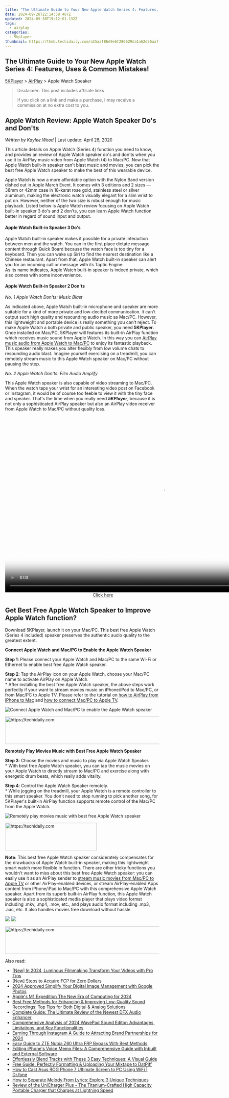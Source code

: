 ```yaml
---
title: "The Ultimate Guide to Your New Apple Watch Series 4: Features, Uses & Common Mistakes!"
date: 2024-09-28T22:14:58.407Z
updated: 2024-09-30T19:12:01.132Z
tags:
  - airplay
categories:
  - 5kplayer
thumbnail: https://thmb.techidaily.com/a15aaf86d9e6f286629da1a62d56aaff3df86baa99afaf09eec0439a28bfe3f5.jpg
---
```


## The Ultimate Guide to Your New Apple Watch Series 4: Features, Uses & Common Mistakes!

[5KPlayer](https://tools.techidaily.com/5kplayer/products/) \> [AirPlay](https://tools.techidaily.com/5kplayer/airplay/) \> Apple Watch Speaker

>  Disclaimer: This post includes affiliate links
>
>  If you click on a link and make a purchase, I may receive a commission at no extra cost to you.
>

## Apple Watch Review: Apple Watch Speaker Do's and Don'ts

 _Written by [Kaylee Wood](https://www.quora.com/profile/Amanda-Hu-21)_ | Last update: April 28, 2020

This article details on Apple Watch (Series 4) function you need to know, and provides an review of Apple Watch speaker do's and don'ts when you use it to AirPlay music video from Apple Watch (4) to Mac/PC. Now that Apple Watch built-in speaker can't blast music and movies, you can pick the best free Apple Watch speaker to make the best of this wearable device.

Apple Watch is now a more affordable option with the Nylon Band version dished out in Apple March Event. It comes with 3 editions and 2 sizes — 38mm or 42mm case in 18-karat rose gold, stainless steel or silver aluminum, making the electronic watch visually elegant for a slim wrist to put on. However, neither of the two size is robust enough for music playback. Listed below is Apple Watch review focusing on Apple Watch built-in speaker 3 do's and 2 don'ts, you can learn Apple Watch function better in regard of sound input and output.

#### **Apple Watch Built-in Speaker 3 Do's**

Apple Watch built-in speaker makes it possible for a private interaction between men and the watch. You can in the first place dictate message content through Quick Board because the watch face is too tiny for a keyboard. Then you can wake up Siri to find the nearest destination like a Chinese restaurant. Apart from that, Apple Watch built-in speaker can alert you for an incoming call or message with its Taptic Engine.  
As its name indicates, Apple Watch built-in speaker is indeed private, which also comes with some inconvenience.

#### **Apple Watch Built-in Speaker 2 Don'ts**

_No. 1 Apple Watch Don'ts: Music Blast_

As indicated above, Apple Watch built-in microphone and speaker are more suitable for a kind of more private and low-decibel communication. It can't output such high quality and resounding audio music as Mac/PC. However, this lightweight and portable device is really something you can't reject. To make Apple Watch a both private and public speaker, you need **5KPlayer**. Once installed on Mac/PC, 5KPlayer will features its built-in AirPlay function which receives music sound from Apple Watch. In this way you can [AirPlay music audio from Apple Watch to Mac/PC](https://tools.techidaily.com/5kplayer/airplay/) to enjoy its fantastic playback. This speaker really makes you alter flexibly from low volume chats to resounding audio blast. Imagine yourself exercising on a treadmill, you can remotely stream music to this Apple Watch speaker on Mac/PC without pausing the step.

_No. 2 Apple Watch Don'ts: Film Audio Amplify_

This Apple Watch speaker is also capable of video streaming to Mac/PC. When the watch taps your wrist for an interesting video post on Facebook or Instagram, it would be of course too feeble to view it with the tiny face and speaker. That's the time when you really need **_5KPlayer_**, because it is not only a sophisticated AirPlay speaker but also an AirPlay video receiver from Apple Watch to Mac/PC without quality loss.

<!-- affiliate ads begin -->
<span id="1492813">
					<video width="1024" height="576" style="cursor:pointer"
           poster="//a.impactradius-go.com/display-clicktoplayimage/1492813.png"
           onclick="if(!this.playClicked){this.play();this.setAttribute('controls',true);this.playClicked=true;}">
	   <source src="//a.impactradius-go.com/display-ad/14559-1492813">
	   <img src="//a.impactradius-go.com/display-clicktoplayimage/1492813.png" style="border: none; height: 100%; width: 100%; object-fit: contain">
	</video>
	<div style="width:640px;text-align:center"><a href="javascript:window.open(decodeURIComponent('https%3A%2F%2Fpropmoneyinc.pxf.io%2Fc%2F5597632%2F1492813%2F14559'), '_blank');void(0);">Click here</a></div>
</span>
<img height="0" width="0" src="https://imp.pxf.io/i/5597632/1492813/14559" style="position:absolute;visibility:hidden;" border="0" />
<!-- affiliate ads end -->

## Get Best Free Apple Watch Speaker to Improve Apple Watch function?

Download 5KPlayer, launch it on your Mac/PC. This best free Apple Watch (Series 4 included) speaker preserves the authentic audio quality to the greatest extent.

**Connect Apple Watch and Mac/PC to Enable the Apple Watch Speaker**

**Step 1**: Please connect your Apple Watch and Mac/PC to the same Wi-Fi or Ethernet to enable best free Apple Watch speaker.

**Step 2**: Tap the AirPlay icon on your Apple Watch, choose your Mac/PC name to activate AirPlay on Apple Watch.  
 \* After installing the best free Apple Watch speaker, the above steps work perfectly if your want to stream movies music on iPhone/iPod to Mac/PC, or from Mac/PC to Apple TV. Please refer to the tutorial on [how to AirPlay from iPhone to Mac](https://tools.techidaily.com/5kplayer/airplay/) and [how to connect Mac/PC to Apple TV](https://tools.techidaily.com/5kplayer/airplay/).

![Connect Apple Watch and Mac/PC to enable the Apple Watch speaker](https://www.5kplayer.com/airplay/img/5k-apple-watch-airplay-yxt-032503.jpg) 

<!-- affiliate ads begin -->
<a href="https://bluettius.sjv.io/c/5597632/2139119/17108" target="_top" id="2139119">
  <img src="//a.impactradius-go.com/display-ad/17108-2139119" border="0" alt="https://techidaily.com" width="728" height="90"/>
</a>
<img height="0" width="0" src="https://bluettius.sjv.io/i/5597632/2139119/17108" style="position:absolute;visibility:hidden;" border="0" />
<!-- affiliate ads end -->

**Remotely Play Movies Music with Best Free Apple Watch Speaker**

**Step 3**: Choose the movies and music to play via Apple Watch Speaker.  
 \* With best free Apple Watch speaker, you can tap the music movies on your Apple Watch to directly stream to Mac/PC and exercise along with energetic drum beats, which really adds vitality.

**Step 4**: Control the Apple Watch Speaker remotely.  
 \* While jogging on the treadmill, your Apple Watch is a remote controller to this smart speaker. You don't need to stop running to pick another song, for 5KPlayer's built-in AirPlay function supports remote control of the Mac/PC from the Apple Watch.

![Remotely play movies music with best free Apple Watch speaker](https://www.5kplayer.com/airplay/img/5k-apple-watch-airplay-yxt-032504.jpg) 

<!-- affiliate ads begin -->
<a href="https://aligracehair.sjv.io/c/5597632/1972693/19272" target="_top" id="1972693">
  <img src="//a.impactradius-go.com/display-ad/19272-1972693" border="0" alt="https://techidaily.com" width="300" height="90"/>
</a>
<img height="0" width="0" src="https://aligracehair.sjv.io/i/5597632/1972693/19272" style="position:absolute;visibility:hidden;" border="0" />
<!-- affiliate ads end -->

**Note:** This best free Apple Watch speaker considerately compensates for the drawbacks of Apple Watch built-in speaker, making this lightweight smart watch more flexible in function. There are other tricky functions you wouldn't want to miss about this best free Apple Watch speaker: you can easily use it as an AirPlay sender to [stream music movies from Mac/PC to Apple TV](https://tools.techidaily.com/5kplayer/airplay/) or other AirPlay-enabled devices, or stream AirPlay-enabled Apps content from iPhone/iPad to Mac/PC with this comprehensive Apple Watch speaker. Apart from its superb built-in AirPlay function, this Apple Watch speaker is also a sophisticated media player that plays video format including .mkv, .mp4, .mov, etc., and plays audio format including .mp3, .aac, etc. It also handles movies free download without hassle.

[![](https://www.5kplayer.com/airplay/../button/freedownbackmac.png)](https://tools.techidaily.com/5kplayer/products/) [![](https://www.5kplayer.com/airplay/../button/freedownwhitewin.png)](https://tools.techidaily.com/5kplayer/products/)

<!-- affiliate ads begin -->
<a href="https://ephamedtechinc.pxf.io/c/5597632/2136620/26400" target="_top" id="2136620">
  <img src="//a.impactradius-go.com/display-ad/26400-2136620" border="0" alt="https://techidaily.com" width="728" height="90"/>
</a>
<img height="0" width="0" src="https://ephamedtechinc.pxf.io/i/5597632/2136620/26400" style="position:absolute;visibility:hidden;" border="0" />
<!-- affiliate ads end -->

<ins class="adsbygoogle"
     style="display:block"
     data-ad-format="autorelaxed"
     data-ad-client="ca-pub-7571918770474297"
     data-ad-slot="1223367746"></ins>

<ins class="adsbygoogle"
     style="display:block"
     data-ad-client="ca-pub-7571918770474297"
     data-ad-slot="8358498916"
     data-ad-format="auto"
     data-full-width-responsive="true"></ins>

<span class="atpl-alsoreadstyle">Also read:</span>
<div><ul>
<li><a href="https://fox-access.techidaily.com/new-in-2024-luminous-filmmaking-transform-your-videos-with-pro-tips/"><u>[New] In 2024, Luminous Filmmaking Transform Your Videos with Pro Tips</u></a></li>
<li><a href="https://extra-approaches.techidaily.com/new-steps-to-acquire-fcp-for-zero-dollars/"><u>[New] Steps to Acquire FCP for Zero Dollars</u></a></li>
<li><a href="https://extra-skills.techidaily.com/2024-approved-simplify-your-digital-image-management-with-google-photos/"><u>2024 Approved Simplify Your Digital Image Management with Google Photos</u></a></li>
<li><a href="https://article-posts.techidaily.com/apples-m1-expedition-the-new-era-of-computing-for-2024/"><u>Apple's M1 Expedition The New Era of Computing for 2024</u></a></li>
<li><a href="https://media-tips.techidaily.com/best-free-methods-for-enhancing-and-improving-low-quality-sound-recordings-top-tips-for-both-digital-and-analog-solutions/"><u>Best Free Methods for Enhancing & Improving Low-Quality Sound Recordings: Top Tips for Both Digital & Analog Solutions</u></a></li>
<li><a href="https://media-tips.techidaily.com/complete-guide-the-ultimate-review-of-the-newest-dfx-audio-enhancer/"><u>Complete Guide: The Ultimate Review of the Newest DFX Audio Enhancer</u></a></li>
<li><a href="https://media-tips.techidaily.com/comprehensive-analysis-of-2024-wavepad-sound-editor-advantages-limitations-and-key-functionalities/"><u>Comprehensive Analysis of 2024 WavePad Sound Editor: Advantages, Limitations, and Key Functionalities</u></a></li>
<li><a href="https://instagram-video-recordings.techidaily.com/earning-through-instagram-a-guide-to-attracting-brand-partnerships-for-2024/"><u>Earning Through Instagram A Guide to Attracting Brand Partnerships for 2024</u></a></li>
<li><a href="https://bypass-frp.techidaily.com/easy-guide-to-zte-nubia-z60-ultra-frp-bypass-with-best-methods-by-drfone-android/"><u>Easy Guide to ZTE Nubia Z60 Ultra FRP Bypass With Best Methods</u></a></li>
<li><a href="https://media-tips.techidaily.com/editing-iphones-voice-memo-files-a-comprehensive-guide-with-inbuilt-and-external-software/"><u>Editing iPhone's Voice Memo Files: A Comprehensive Guide with Inbuilt and External Software</u></a></li>
<li><a href="https://media-tips.techidaily.com/effortlessly-blend-tracks-with-these-3-easy-techniques-a-visual-guide/"><u>Effortlessly Blend Tracks with These 3 Easy Techniques: A Visual Guide</u></a></li>
<li><a href="https://media-tips.techidaily.com/free-guide-perfectly-formatting-and-uploading-your-mixtape-to-datpiff/"><u>Free Guide: Perfectly Formatting & Uploading Your Mixtape to DatPiff</u></a></li>
<li><a href="https://screen-mirror.techidaily.com/how-to-cast-asus-rog-phone-7-ultimate-screen-to-pc-using-wifi-drfone-by-drfone-android/"><u>How to Cast Asus ROG Phone 7 Ultimate Screen to PC Using WiFi | Dr.fone</u></a></li>
<li><a href="https://media-tips.techidaily.com/how-to-separate-melody-from-lyrics-explore-3-unique-techniques/"><u>How to Separate Melody From Lyrics: Explore 3 Unique Techniques</u></a></li>
<li><a href="https://buynow-reviews.techidaily.com/review-of-the-unicharger-plus-the-titanium-crafted-high-capacity-portable-charger-that-charges-at-lightning-speed/"><u>Review of the UniCharger Plus - The Titanium-Crafted High Capacity Portable Charger that Charges at Lightning Speed</u></a></li>
</ul></div>


